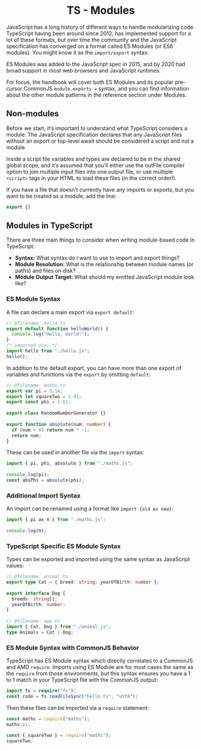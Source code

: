 <link rel="stylesheet" href="https://cdn.jsdelivr.net/npm/bootstrap-icons@1.5.0/font/bootstrap-icons.css">
<link rel="stylesheet" href="../../lib/doc_style.css">

<h1 style="text-align:center">TS - Modules</h1>

JavaScript has a long history of different ways to handle modularizing code. TypeScript having been around since 2012, has implemented support for a lot of these formats, but over time the community and the JavaScript specification has converged on a format called ES Modules (or ES6 modules). You might know it as the `import/export` syntax.

ES Modules was added to the JavaScript spec in 2015, and by 2020 had broad support in most web browsers and JavaScript runtimes.

For focus, the handbook will cover both ES Modules and its popular pre-cursor CommonJS `module.exports =` syntax, and you can find information about the other module patterns in the reference section under Modules.

## Non-modules
Before we start, it’s important to understand what TypeScript considers a module. The JavaScript specification declares that any JavaScript files without an export or top-level await should be considered a script and not a module.

Inside a script file variables and types are declared to be in the shared global scope, and it’s assumed that you’ll either use the outFile compiler option to join multiple input files into one output file, or use multiple `<script>` tags in your HTML to load these files (in the correct order!).

If you have a file that doesn’t currently have any imports or exports, but you want to be treated as a module, add the line:
```ts
export {}
```

## Modules in TypeScript
There are three main things to consider when writing module-based code in TypeScript:
* **Syntax:** What syntax do I want to use to import and export things?
* **Module Resolution:** What is the relationship between module names (or paths) and files on disk?
* **Module Output Target:** What should my emitted JavaScript module look like?

### ES Module Syntax
A file can declare a main export via `export default`:
```ts
// @filename: hello.ts
export default function helloWorld() {
  console.log("Hello, world!");
}
/* imported via: */
import hello from "./hello.js";
hello();
```

In addition to the default export, you can have more than one export of variables and functions via the `export` by omitting `default`:
```ts
// @filename: maths.ts
export var pi = 3.14;
export let squareTwo = 1.41;
export const phi = 1.61;
 
export class RandomNumberGenerator {}
 
export function absolute(num: number) {
  if (num < 0) return num * -1;
  return num;
}
```
These can be used in another file via the `import` syntax:
```ts
import { pi, phi, absolute } from "./maths.js";
 
console.log(pi);
const absPhi = absolute(phi);
```

### Additional Import Syntax
An import can be renamed using a format like `import {old as new}`:
```ts
import { pi as π } from "./maths.js";
 
console.log(π);
```

### TypeScript Specific ES Module Syntax
Types can be exported and imported using the same syntax as JavaScript values:
```ts
// @filename: animal.ts
export type Cat = { breed: string; yearOfBirth: number };
 
export interface Dog {
  breeds: string[];
  yearOfBirth: number;
}
 
// @filename: app.ts
import { Cat, Dog } from "./animal.js";
type Animals = Cat | Dog;
```

### ES Module Syntax with CommonJS Behavior
TypeScript has ES Module syntax which directly correlates to a CommonJS and AMD `require`. Imports using ES Module are for most cases the same as the `require` from those environments, but this syntax ensures you have a 1 to 1 match in your TypeScript file with the CommonJS output:
```ts
import fs = require("fs");
const code = fs.readFileSync("hello.ts", "utf8");
```
Then these files can be imported via a `require` statement:
```ts
const maths = require("maths");
maths.pi;

const { squareTwo } = require("maths");
squareTwo;
```









